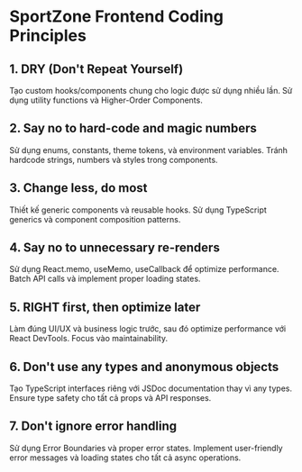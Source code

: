 # SportZone Frontend Coding Principles

## 1. DRY (Don't Repeat Yourself)
Tạo custom hooks/components chung cho logic được sử dụng nhiều lần. Sử dụng utility functions và Higher-Order Components.

## 2. Say no to hard-code and magic numbers
Sử dụng enums, constants, theme tokens, và environment variables. Tránh hardcode strings, numbers và styles trong components.

## 3. Change less, do most
Thiết kế generic components và reusable hooks. Sử dụng TypeScript generics và component composition patterns.

## 4. Say no to unnecessary re-renders
Sử dụng React.memo, useMemo, useCallback để optimize performance. Batch API calls và implement proper loading states.

## 5. RIGHT first, then optimize later
Làm đúng UI/UX và business logic trước, sau đó optimize performance với React DevTools. Focus vào maintainability.

## 6. Don't use any types and anonymous objects
Tạo TypeScript interfaces riêng với JSDoc documentation thay vì any types. Ensure type safety cho tất cả props và API responses.

## 7. Don't ignore error handling
Sử dụng Error Boundaries và proper error states. Implement user-friendly error messages và loading states cho tất cả async operations.
